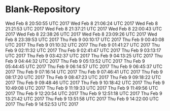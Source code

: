 # Blank-Repository
Wed Feb 8 20:50:55 UTC 2017
Wed Feb 8 21:06:24 UTC 2017
Wed Feb 8 21:21:53 UTC 2017
Wed Feb 8 21:37:21 UTC 2017
Wed Feb 8 22:00:43 UTC 2017
Wed Feb 8 22:38:26 UTC 2017
Wed Feb 8 23:09:26 UTC 2017
Wed Feb 8 23:39:53 UTC 2017
Thu Feb 9 00:10:17 UTC 2017
Thu Feb 9 00:40:08 UTC 2017
Thu Feb 9 01:10:32 UTC 2017
Thu Feb 9 01:41:27 UTC 2017
Thu Feb 9 02:11:32 UTC 2017
Thu Feb 9 02:41:47 UTC 2017
Thu Feb 9 03:13:17 UTC 2017
Thu Feb 9 03:42:37 UTC 2017
Thu Feb 9 04:13:25 UTC 2017
Thu Feb 9 04:44:32 UTC 2017
Thu Feb 9 05:13:52 UTC 2017
Thu Feb 9 05:44:45 UTC 2017
Thu Feb 9 06:14:57 UTC 2017
Thu Feb 9 06:45:37 UTC 2017
Thu Feb 9 07:16:14 UTC 2017
Thu Feb 9 07:46:41 UTC 2017
Thu Feb 9 08:17:20 UTC 2017
Thu Feb 9 08:47:23 UTC 2017
Thu Feb 9 09:18:22 UTC 2017
Thu Feb 9 09:48:46 UTC 2017
Thu Feb 9 10:18:42 UTC 2017
Thu Feb 9 10:49:08 UTC 2017
Thu Feb 9 11:19:33 UTC 2017
Thu Feb 9 11:49:56 UTC 2017
Thu Feb 9 12:20:54 UTC 2017
Thu Feb 9 12:51:18 UTC 2017
Thu Feb 9 13:21:42 UTC 2017
Thu Feb 9 13:51:58 UTC 2017
Thu Feb 9 14:22:00 UTC 2017
Thu Feb 9 14:52:53 UTC 2017

